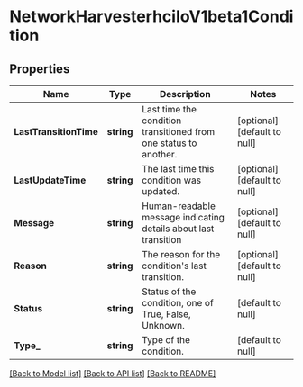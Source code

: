 # NetworkHarvesterhciIoV1beta1Condition

## Properties
Name | Type | Description | Notes
------------ | ------------- | ------------- | -------------
**LastTransitionTime** | **string** | Last time the condition transitioned from one status to another. | [optional] [default to null]
**LastUpdateTime** | **string** | The last time this condition was updated. | [optional] [default to null]
**Message** | **string** | Human-readable message indicating details about last transition | [optional] [default to null]
**Reason** | **string** | The reason for the condition&#39;s last transition. | [optional] [default to null]
**Status** | **string** | Status of the condition, one of True, False, Unknown. | [default to null]
**Type_** | **string** | Type of the condition. | [default to null]

[[Back to Model list]](../README.md#documentation-for-models) [[Back to API list]](../README.md#documentation-for-api-endpoints) [[Back to README]](../README.md)


